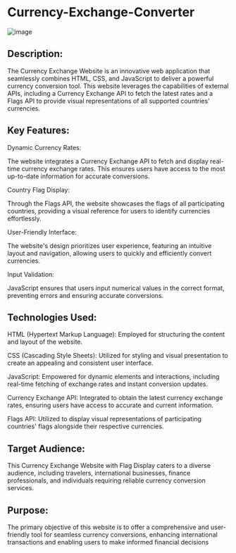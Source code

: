 # Currency-Exchange-Converter

![image](https://github.com/shankersingh01/Currency-Exchange-Converter/assets/143743282/a397daa4-c2d0-45b8-8206-72868e273b1c)


Description:
---
The Currency Exchange Website is an innovative web application that seamlessly combines HTML, CSS, and JavaScript to deliver a powerful currency conversion tool.
This website leverages the capabilities of external APIs, including a Currency Exchange API to fetch the latest rates and a Flags API to provide visual representations of all supported countries' currencies.

Key Features:
---
Dynamic Currency Rates:

The website integrates a Currency Exchange API to fetch and display real-time currency exchange rates. This ensures users have access to the most up-to-date information for accurate conversions.

Country Flag Display:

Through the Flags API, the website showcases the flags of all participating countries, providing a visual reference for users to identify currencies effortlessly.

User-Friendly Interface:

The website's design prioritizes user experience, featuring an intuitive layout and navigation, allowing users to quickly and efficiently convert currencies.

Input Validation:

JavaScript ensures that users input numerical values in the correct format, preventing errors and ensuring accurate conversions.



Technologies Used:
---
HTML (Hypertext Markup Language): Employed for structuring the content and layout of the website.

CSS (Cascading Style Sheets): Utilized for styling and visual presentation to create an appealing and consistent user interface.

JavaScript: Empowered for dynamic elements and interactions, including real-time fetching of exchange rates and instant conversion updates.

Currency Exchange API: Integrated to obtain the latest currency exchange rates, ensuring users have access to accurate and current information.

Flags API: Utilized to display visual representations of participating countries' flags alongside their respective currencies.


Target Audience:
---
This Currency Exchange Website with Flag Display caters to a diverse audience, including travelers, international businesses, finance professionals, and individuals requiring reliable currency conversion services.

Purpose:
---
The primary objective of this website is to offer a comprehensive and user-friendly tool for seamless currency conversions, enhancing international transactions and enabling users to make informed financial decisions

